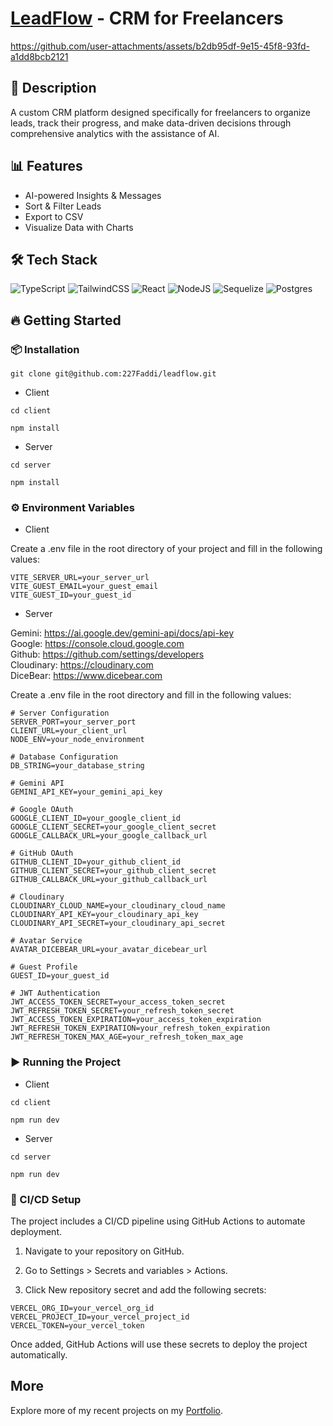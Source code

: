 # [LeadFlow](https://app.leadflow.buzz) - CRM for Freelancers

https://github.com/user-attachments/assets/b2db95df-9e15-45f8-93fd-a1dd8bcb2121

## 📖 Description

A custom CRM platform designed specifically for freelancers to organize leads, track their progress, and make data-driven decisions through comprehensive analytics with the assistance of AI.

## 📊 Features

- AI-powered Insights & Messages
- Sort & Filter Leads
- Export to CSV
- Visualize Data with Charts

## 🛠 Tech Stack

![TypeScript](https://img.shields.io/badge/typescript-%23007ACC.svg?style=for-the-badge&logo=typescript&logoColor=white) ![TailwindCSS](https://img.shields.io/badge/tailwindcss-%2338B2AC.svg?style=for-the-badge&logo=tailwind-css&logoColor=white) ![React](https://img.shields.io/badge/react-%2320232a.svg?style=for-the-badge&logo=react&logoColor=%2361DAFB) ![NodeJS](https://img.shields.io/badge/node.js-6DA55F?style=for-the-badge&logo=node.js&logoColor=white) ![Sequelize](https://img.shields.io/badge/Sequelize-52B0E7?style=for-the-badge&logo=Sequelize&logoColor=white) ![Postgres](https://img.shields.io/badge/postgres-%23316192.svg?style=for-the-badge&logo=postgresql&logoColor=white)

## 🔥 Getting Started

### 📦 Installation

```
git clone git@github.com:227Faddi/leadflow.git
```

- Client

```
cd client
```

```
npm install
```

- Server

```
cd server
```

```
npm install
```

### ⚙️ Environment Variables

- Client

Create a .env file in the root directory of your project and fill in the following values:

```
VITE_SERVER_URL=your_server_url
VITE_GUEST_EMAIL=your_guest_email
VITE_GUEST_ID=your_guest_id
```

- Server

Gemini: https://ai.google.dev/gemini-api/docs/api-key  
Google: https://console.cloud.google.com  
Github: https://github.com/settings/developers  
Cloudinary: https://cloudinary.com  
DiceBear: https://www.dicebear.com

Create a .env file in the root directory and fill in the following values:

```
# Server Configuration
SERVER_PORT=your_server_port
CLIENT_URL=your_client_url
NODE_ENV=your_node_environment

# Database Configuration
DB_STRING=your_database_string

# Gemini API
GEMINI_API_KEY=your_gemini_api_key

# Google OAuth
GOOGLE_CLIENT_ID=your_google_client_id
GOOGLE_CLIENT_SECRET=your_google_client_secret
GOOGLE_CALLBACK_URL=your_google_callback_url

# GitHub OAuth
GITHUB_CLIENT_ID=your_github_client_id
GITHUB_CLIENT_SECRET=your_github_client_secret
GITHUB_CALLBACK_URL=your_github_callback_url

# Cloudinary
CLOUDINARY_CLOUD_NAME=your_cloudinary_cloud_name
CLOUDINARY_API_KEY=your_cloudinary_api_key
CLOUDINARY_API_SECRET=your_cloudinary_api_secret

# Avatar Service
AVATAR_DICEBEAR_URL=your_avatar_dicebear_url

# Guest Profile
GUEST_ID=your_guest_id

# JWT Authentication
JWT_ACCESS_TOKEN_SECRET=your_access_token_secret
JWT_REFRESH_TOKEN_SECRET=your_refresh_token_secret
JWT_ACCESS_TOKEN_EXPIRATION=your_access_token_expiration
JWT_REFRESH_TOKEN_EXPIRATION=your_refresh_token_expiration
JWT_REFRESH_TOKEN_MAX_AGE=your_refresh_token_max_age
```

### ▶️ Running the Project

- Client

```
cd client
```

```
npm run dev
```

- Server

```
cd server
```

```
npm run dev
```

### 🚀 CI/CD Setup

The project includes a CI/CD pipeline using GitHub Actions to automate deployment.

1. Navigate to your repository on GitHub.

2. Go to Settings > Secrets and variables > Actions.

3. Click New repository secret and add the following secrets:

```
VERCEL_ORG_ID=your_vercel_org_id
VERCEL_PROJECT_ID=your_vercel_project_id
VERCEL_TOKEN=your_vercel_token
```

Once added, GitHub Actions will use these secrets to deploy the project automatically.

## More

Explore more of my recent projects on my [Portfolio](https://faliloukhouma.com).
